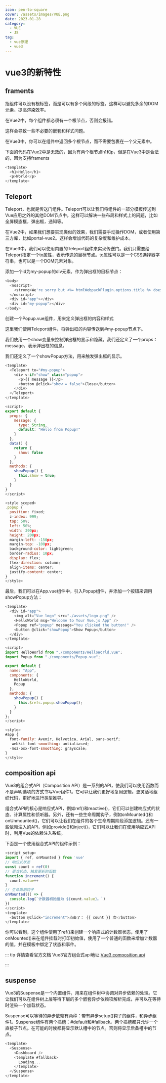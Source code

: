 ```yaml
---
icon: pen-to-square
cover: /assets/images/VUE.png
date: 2023-01-28
category:
  - VUE
  - JS
tag:
  - vue原理
  - vue3
---
```


# vue3的新特性
## framents
指组件可以没有根标签，而是可以有多个同级的标签。这样可以避免多余的DOM元素，提高渲染效率。

在Vue2中，每个组件都必须有一个根节点，否则会报错。

这样会导致一些不必要的嵌套和样式问题。

在Vue3中，你可以在组件中返回多个根节点，而不需要包裹在一个父元素中。

下面的代码在Vue2中是无效的，因为有两个根节点h1和p，但是在Vue3中是合法的，因为支持framents
```js
<template>
  <h1>Hello</h1>
  <p>World</p>
</template>
```

## Teleport
Teleport，也就是传送门组件。Teleport可以让我们将组件的一部分模板传送到Vue应用之外的其他DOM节点中。这样可以解决一些布局和样式上的问题，比如全屏模态框，弹出框，通知等。

在Vue2中，如果我们想要实现类似的效果，我们需要手动操作DOM，或者使用第三方库，比如portal-vue2。这样会增加代码的复杂度和维护成本。

在Vue3中，我们可以使用内置的Teleport组件来实现传送门。我们只需要给Teleport指定一个to属性，表示传送的目标节点。to属性可以是一个CSS选择器字符串，也可以是一个DOM元素对象。

添加一个id为my-popup的div元素，作为弹出框的目标节点：
```js
<body>
  <noscript>
    <strong>We're sorry but <%= htmlWebpackPlugin.options.title %> doesn't work properly without JavaScript enabled. Please enable it to continue.</strong>
  </noscript>
  <div id="app"></div>
  <div id="my-popup"></div>
</body>
```
创建一个Popup.vue组件，用来定义弹出框的内容和样式

这里我们使用Teleport组件，将弹出框的内容传送到#my-popup节点下。

我们使用一个show变量来控制弹出框的显示和隐藏。我们还定义了一个props：message，表示弹出框的信息。

我们还定义了一个showPopup方法，用来触发弹出框的显示。
```js
<template>
  <Teleport to="#my-popup">
    <div v-if="show" class="popup">
      <p>{{ message }}</p>
      <button @click="show = false">Close</button>
    </div>
  </Teleport>
</template>

<script>
export default {
  props: {
    message: {
      type: String,
      default: "Hello from Popup!"
    }
  },
  data() {
    return {
      show: false
    }
  },
  methods: {
    showPopup() {
      this.show = true;
    }
  }
}
</script>

<style scoped>
.popup {
  position: fixed;
  z-index: 999;
  top: 50%;
  left: 50%;
  width: 300px;
  height: 200px;
  margin-left: -150px;
  margin-top: -100px;
  background-color: lightgreen;
  border-radius: 10px;
  display: flex;
  flex-direction: column;
  align-items: center;
  justify-content: center;
}
</style>

```
最后，我们可以在App.vue组件中，引入Popup组件，并添加一个按钮来调用showPopup方法：
```js
<template>
  <div id="app">
    <img alt="Vue logo" src="./assets/logo.png" />
    <HelloWorld msg="Welcome to Your Vue.js App" />
    <Popup ref="popup" message="You clicked the button!" />
    <button @click="showPopup">Show Popup</button>
  </div>
</template>

<script>
import HelloWorld from "./components/HelloWorld.vue";
import Popup from "./components/Popup.vue";

export default {
  name: "App",
  components: {
    HelloWorld,
    Popup
  },
  methods: {
    showPopup() {
      this.$refs.popup.showPopup();
    }
  }
};
</script>

<style>
#app {
  font-family: Avenir, Helvetica, Arial, sans-serif;
  -webkit-font-smoothing: antialiased;
  -moz-osx-font-smoothing: grayscale;
}
</style>

```

## composition api
Vue3的组合式API（Composition API）是一系列的API，使我们可以使用函数而不是声明选项的方式书写Vue组件1。它可以让我们更好地复用逻辑，更灵活地组织代码，更好地进行类型推导。

组合式API的核心是响应式API，例如ref()和reactive()，它们可以创建响应式的状态、计算属性和侦听器。另外，还有一些生命周期钩子，例如onMounted()和onUnmounted()，它们可以让我们在组件的各个生命周期阶段添加逻辑。还有一些依赖注入的API，例如provide()和inject()，它们可以让我们在使用响应式API时，利用Vue的依赖注入系统。

下面是一个使用组合式API的组件示例：

```js
<script setup>
import { ref, onMounted } from 'vue'
// 响应式状态
const count = ref(0)
// 更改状态、触发更新的函数
function increment() {
  count.value++
}
// 生命周期钩子
onMounted(() => {
  console.log(`计数器初始值为 ${count.value}。`)
})
</script>
<template>
  <button @click="increment">点击了： {{ count }} 次</button>
</template>
```
你可以看到，这个组件使用了ref()来创建一个响应式的计数器状态，使用了onMounted()来在组件挂载时打印初始值，使用了一个普通的函数来增加计数器的值，并在模板中绑定了状态和事件。

::: tip  详情查看官方文档
Vue3官方组合式api地址 [Vue3 composition api][1]

[1]: https://cn.vuejs.org/api/composition-api-setup.html "Vue3 composition api"
:::
## suspense
Vue3的Suspense是一个内置组件，用来在组件树中协调对异步依赖的处理。它让我们可以在组件树上层等待下层的多个嵌套异步依赖项解析完成，并可以在等待时渲染一个加载状态。

Suspense可以等待的异步依赖有两种：带有异步setup()钩子的组件，和异步组件1。Suspense组件有两个插槽：#default和#fallback。两个插槽都只允许一个直接子节点。在可能的时候都将显示默认槽中的节点。否则将显示后备槽中的节点。
```js
<template>
  <Suspense>
    <Dashboard />
    <template #fallback>
      Loading...
    </template>
  </Suspense>
</template>

```